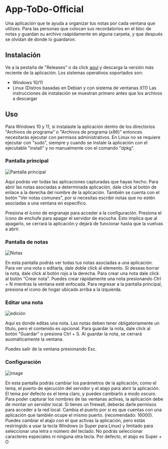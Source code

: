 # App-ToDo-Official

Una aplicación que te ayuda a organizar tus notas por cada ventana que utilizes. Para las personas que colocan sus recordatorios en el bloc de notas
y guardan su archivo raápidamente en alguna carpeta, y que después se olvidan de donde lo guardaron.

## Instalación
Ve a la pestaña de "Releases" o da click [aquí](https://github.com/MJavoso/App-ToDo-Official/releases) y descarga la versión más reciente de la aplicación.
Los sistemas operativos soportados son:
- Windows 10/11
- Linux (Distros basadas en Debian y con sistema de ventanas X11)
Las instrucciones de instalación se muestran primero antes que los archivos a descargar

## Uso
Para Windows 10 y 11, si instalaste la aplicación dentro de los directorios "Archivos de programa" o "Archivos de programa (x86)" entonces necesitarás ejecutar con permisos administrativos.
En Linux no se requiere ejecutar con "sudo", siempre y cuando se instale la aplicación con el ejecutable "install" y no manualmente con el comando "dpkg".

### Pantalla principal
![Pantalla principal](https://github.com/user-attachments/assets/a7ea6a16-43a9-445b-b464-1aab0699604f)

Aquí podrás ver todas las aplicaciones capturadas que hayas hecho. Para abrir las notas asociadas a determinada aplicación, dale click al botón de enlace a la derecha del nombre de la aplicación.
También se cuenta con el botón "Ver notas comunes", por si necesitas escribir notas que no estén asociadas a una ventana en específico.

Presiona el ícono de engranaje para acceder a la configuración.
Presiona el ícono de enchufe para apagar el servidor de escucha. Esto implica que al apagarlo, se cerrará la aplicación y dejará de funcionar hasta que la vuelvas a abrir.

### Pantalla de notas
![Notas](https://github.com/user-attachments/assets/84c12da3-06ea-4279-91c6-02e52a1831b0)

En esta pantalla podrás ver todas tus notas asociadas a una aplicación. Para ver una nota o editarla, dale doble click al elemento.
Si deseas borrar la nota, dale click al botón rojo a la derecha.
Para crear una nota dale click al botón "Crear nota". Puedes crear rápidamente una nota presionando Ctrl + N mientras la ventana esté enfocada.
Para regresar a la pantalla principal, presiona el icono de hogar ubicado arriba a la izquierda.

### Editar una nota
![edición](https://github.com/user-attachments/assets/d48a490e-cba8-4a51-9ad9-69ba6f87b910)

Aquí es donde editas una nota.
Las notas deben tener obligatoriamente un título, pero el contenido es opcional. Para guardar la nota, dale click al botón "Guardar" o presiona Ctrl + S. Al guardar la nota, se cerrará auomáticamente la ventana.

Puedes salir de la ventana presionando Esc.

### Configuración
![image](https://github.com/user-attachments/assets/45717f01-57ca-4c1c-a4ff-8b633afc0d0d)

En esta pantalla podrás cambiar los parámetros de la aplicación, como el tema, el puerto de ejecución del servidor y el atajo para abrir la aplicación.
El tema por defecto es el tema claro, y puedes cambiarlo a modo oscuro.
Para poder capturar los nombres de las ventanas activas, la aplicación debe de montar un servidor local. Si tienes un firewall, deberás darle permisos para acceder a la red local. Cambia el puerto por si es que cuentas con una aplicación que también ocupe el mismo puerto. (recomendado: 16000).
Puedes cambiar el atajo con el que activas la aplicación, pero estás restringido a usar la tecla Windows (o Super para Linux) y limitado para seleccionar una letra o número del teclado. No podrás seleccionar caracteres especiales ni ninguna otra tecla. Por defecto, el atajo es Super + O
